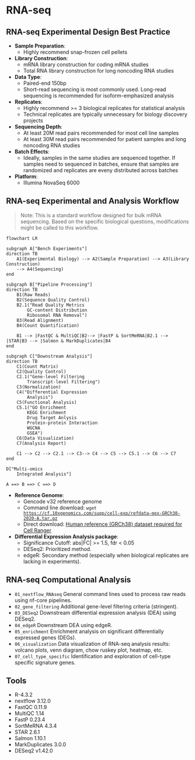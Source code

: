 # RNA-seq
## RNA-seq Experimental Design Best Practice
- **Sample Preparation**:
  * Highly recommend snap-frozen cell pellets
- **Library Construction**:
  * mRNA library construction for coding mRNA studies
  * Total RNA library construction for long noncoding RNA studies
- **Data Type**:
  * Paired-end 150bp
  * Short-read sequencing is most commonly used. Long-read sequencing is recommended for isoform-emphasized analysis
- **Replicates**:
    * Highly recommend >= 3 biological replicates for statistical analysis
    * Technical replicates are typically unnecessary for biology discovery projects
- **Sequencing Depth**:
    * At least 20M read pairs recommended for most cell line samples
    * At least 30M read pairs recommended for patient samples and long noncoding RNA studies
- **Batch Effects**:
    * Ideally, samples in the same studies are sequenced together. If samples need to sequenced in batches, ensure that samples are randomized and replicates are eveny distributed across batches
- **Platform**:
    * Illumina NovaSeq 6000

## RNA-seq Experimental and Analysis Workflow

> Note: This is a standard workflow designed for bulk mRNA sequencing. Based on the specific biological questions, modifications might be called to this workflow.

```mermaid
flowchart LR

subgraph A["Bench Experiments"]
direction TB
    A1(Experimental Biology) --> A2(Sample Preparation) --> A3(Library Construction)
    --> A4(Sequencing)
end

subgraph B["Pipeline Processing"]
direction TB
    B1(Raw Reads)
    B2(Sequence Quality Control)
    B2.1("Read Quality Metrics
        GC-content Distribution
        Ribosomal RNA Removal")
    B3(Read Alignment)
    B4(Count Quantification)

    B1 --> |FastQC & MultiQC|B2--> |FastP & SortMeRNA|B2.1 --> |STAR|B3 --> |Salmon & MarkDuplicates|B4
end

subgraph C["Downstream Analysis"]
direction TB
    C1(Count Matrix) 
    C2(Quality Control) 
    C2.1("Gene-level Filtering
        Transcript-level Filtering") 
    C3(Normalization) 
    C4("Differential Expression
        Analysis")
    C5(Functional Analysis) 
    C5.1("GO Enrichment
        KEGG Enrichment
        Drug Target Anlysis
        Protein-protein Interaction
        WGCNA
        GSEA")
    C6(Data Visualization)
    C7(Analysis Report)

    C1 --> C2 --> C2.1 --> C3--> C4 --> C5 --> C5.1 --> C6 --> C7
end

D["Multi-omics
    Integrated Analysis"]

A ==> B ==> C ==> D
```
- **Reference Genome**:
    * Gencode v32 reference genome
    * Command line download: <code>wget https://cf.10xgenomics.com/supp/cell-exp/refdata-gex-GRCh38-2020-A.tar.gz</code>
    * Direct download: [Human reference (GRCh38) dataset required for Cell Ranger](https://support.10xgenomics.com/single-cell-gene-expression/software/downloads/latest/)
- **Differential Expression Analysis package**:
    * Significance Cutoff: abs|FC| >= 1.5, fdr < 0.05
    * DESeq2: Prioritized method.
    * edgeR: Secondary method (especially when biological replicates are lacking in experiments).

## RNA-seq Computational Analysis
- <code>01_nextflow_RNAseq</code> General command lines used to process raw reads using nf-core pipelines.
- <code>02_gene_filtering</code> Additional gene-level filtering criteria (stringent).
- <code>03_DESeq2</code> Downstream differential expression analysis (DEA) using DESeq2.
- <code>04_edgeR</code> Downstream DEA using edgeR.
- <code>05_enrichment</code> Enrichment analysis on significant differentially expressed genes (DEGs).
- <code>06_visualization</code> Data visualization of RNA-seq analysis results: volcano plots, venn diagram, chow ruskey plot, heatmap, etc.
- <code>07_cell_type_specific</code> Identification and exploration of cell-type specific signature genes.

## Tools 
- R-4.3.2
- nextflow 3.12.0
- FastQC 0.11.9
- MultiQC 1.14
- FastP 0.23.4
- SortMeRNA 4.3.4
- STAR 2.6.1
- Salmon 1.10.1
- MarkDuplicates 3.0.0
- DESeq2 v1.42.0














